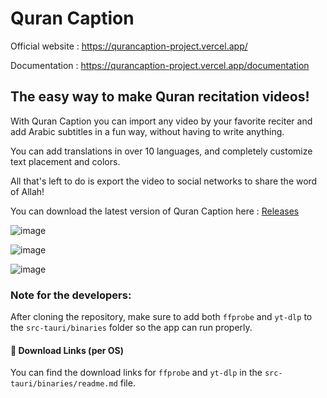 # Quran Caption

Official website : https://qurancaption-project.vercel.app/

Documentation : https://qurancaption-project.vercel.app/documentation

## The easy way to make Quran recitation videos!

With Quran Caption you can import any video by your favorite reciter and add Arabic subtitles in a fun way, without having to write anything.

You can add translations in over 10 languages, and completely customize text placement and colors.

All that's left to do is export the video to social networks to share the word of Allah!

You can download the latest version of Quran Caption here : [Releases](https://github.com/zonetecde/QuranCaption-2/releases/latest)

![image](https://qurancaption-project.vercel.app/software.png)

![image](https://qurancaption-project.vercel.app/wbw.png)

![image](https://qurancaption-project.vercel.app/translations-tab.png)

### Note for the developers:

After cloning the repository, make sure to add both `ffprobe` and `yt-dlp` to the `src-tauri/binaries` folder so the app can run properly.

#### 🔧 Download Links (per OS)

You can find the download links for `ffprobe` and `yt-dlp` in the `src-tauri/binaries/readme.md` file.
